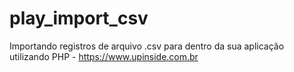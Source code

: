 # play_import_csv
Importando registros de arquivo .csv para dentro da sua aplicação utilizando PHP - https://www.upinside.com.br
